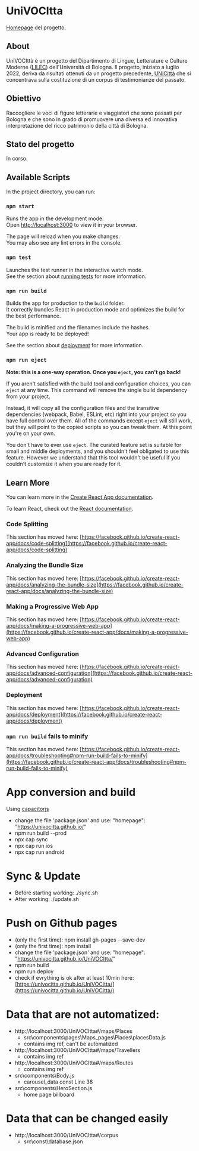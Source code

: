 # UniVOCItta
[Homepage](https://univocitta.github.io/UniVOCItta/#) del progetto.

## About
UniVOCIttà è un progetto del Dipartimento di Lingue, Letterature e Culture Moderne ([LILEC](https://lingue.unibo.it/it)) dell'Università di Bologna.
Il progetto, iniziato a luglio 2022, deriva da risultati ottenuti da un progetto precedente, [UNICittà](https://site.unibo.it/unicitta/it) che si concentrava sulla costituzione di un corpus di testimonianze del passato.

## Obiettivo 
Raccogliere le voci di figure letterarie e viaggiatori che sono passati per Bologna e che sono in grado di promuovere una diversa ed innovativa interpretazione del ricco patrimonio della città di Bologna.

## Stato del progetto
In corso.

## Available Scripts

In the project directory, you can run:

### `npm start`

Runs the app in the development mode.\
Open [http://localhost:3000](http://localhost:3000) to view it in your browser.

The page will reload when you make changes.\
You may also see any lint errors in the console.

### `npm test`

Launches the test runner in the interactive watch mode.\
See the section about [running tests](https://facebook.github.io/create-react-app/docs/running-tests) for more information.

### `npm run build`

Builds the app for production to the `build` folder.\
It correctly bundles React in production mode and optimizes the build for the best performance.

The build is minified and the filenames include the hashes.\
Your app is ready to be deployed!

See the section about [deployment](https://facebook.github.io/create-react-app/docs/deployment) for more information.

### `npm run eject`

**Note: this is a one-way operation. Once you `eject`, you can't go back!**

If you aren't satisfied with the build tool and configuration choices, you can `eject` at any time. This command will remove the single build dependency from your project.

Instead, it will copy all the configuration files and the transitive dependencies (webpack, Babel, ESLint, etc) right into your project so you have full control over them. All of the commands except `eject` will still work, but they will point to the copied scripts so you can tweak them. At this point you're on your own.

You don't have to ever use `eject`. The curated feature set is suitable for small and middle deployments, and you shouldn't feel obligated to use this feature. However we understand that this tool wouldn't be useful if you couldn't customize it when you are ready for it.

## Learn More

You can learn more in the [Create React App documentation](https://facebook.github.io/create-react-app/docs/getting-started).

To learn React, check out the [React documentation](https://reactjs.org/).

### Code Splitting

This section has moved here: [https://facebook.github.io/create-react-app/docs/code-splitting](https://facebook.github.io/create-react-app/docs/code-splitting)

### Analyzing the Bundle Size

This section has moved here: [https://facebook.github.io/create-react-app/docs/analyzing-the-bundle-size](https://facebook.github.io/create-react-app/docs/analyzing-the-bundle-size)

### Making a Progressive Web App

This section has moved here: [https://facebook.github.io/create-react-app/docs/making-a-progressive-web-app](https://facebook.github.io/create-react-app/docs/making-a-progressive-web-app)

### Advanced Configuration

This section has moved here: [https://facebook.github.io/create-react-app/docs/advanced-configuration](https://facebook.github.io/create-react-app/docs/advanced-configuration)

### Deployment

This section has moved here: [https://facebook.github.io/create-react-app/docs/deployment](https://facebook.github.io/create-react-app/docs/deployment)

### `npm run build` fails to minify

This section has moved here: [https://facebook.github.io/create-react-app/docs/troubleshooting#npm-run-build-fails-to-minify](https://facebook.github.io/create-react-app/docs/troubleshooting#npm-run-build-fails-to-minify)


# App conversion and build
Using [capacitorjs](https://capacitorjs.com/solution/react)
- change the file 'package.json' and use: "homepage": "https://univocitta.github.io/"
- npm run build --prod
- npx cap sync
- npx cap run ios
- npx cap run android

# Sync & Update
- Before starting working: ./sync.sh 
- After working: ./update.sh

# Push on Github pages
- (only the first time): npm install gh-pages --save-dev
- (only the first time): npm install
- change the file 'package.json' and use: "homepage": "https://univocitta.github.io/UniVOCItta/"
- npm run build
- npm run deploy
- check if evrything is ok after at least 10min here: [https://univocitta.github.io/UniVOCItta/](https://univocitta.github.io/UniVOCItta/)

# Data that are not automatized:
- http://localhost:3000/UniVOCItta#/maps/Places
    - src\components\pages\Maps_pages\Places\placesData.js
    - contains img ref, can't be automatized
- http://localhost:3000/UniVOCItta#/maps/Travellers 
    - contains img ref
- http://localhost:3000/UniVOCItta#/maps/Routes
    - contains img ref
- src\components\Body.js
    - carousel_data const Line 38
- src\components\HeroSection.js
    - home page billboard

# Data that can be changed easily
- http://localhost:3000/UniVOCItta#/corpus
    - src\const\database.json